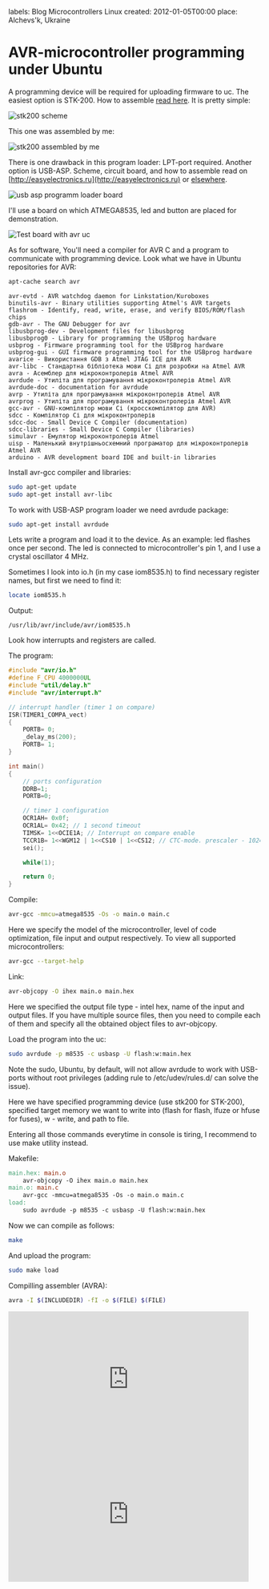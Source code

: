 labels: Blog
        Microcontrollers
        Linux
created: 2012-01-05T00:00
place: Alchevs'k, Ukraine

# AVR-microcontroller programming under Ubuntu

A programming device will be required for uploading firmware to uc. The easiest option is STK-200. How to assemble [read here](http://myrobot.ru/stepbystep/mc_programmer.php). It is pretty simple:

![stk200 scheme](stk200.png)

This one was assembled by me:

![stk200 assembled by me](stk200_my.png)

There is one drawback in this program loader: LPT-port required. Another option is USB-ASP. Scheme, circuit board, and how to assemble read on [http://easyelectronics.ru](http://easyelectronics.ru) or [elsewhere](https://www.google.com/search?q=usb-asp). 

![usb asp programm loader board](usb_asp_my.png)

I'll use a board on which ATMEGA8535, led and button are placed for demonstration.

![Test board with avr uc](test_board_my.png)

As for software, You'll need a compiler for AVR C and a program to communicate with programming device. Look what we have in Ubuntu repositories for AVR:

```bash
apt-cache search avr
```

```
avr-evtd - AVR watchdog daemon for Linkstation/Kuroboxes
binutils-avr - Binary utilities supporting Atmel's AVR targets
flashrom - Identify, read, write, erase, and verify BIOS/ROM/flash chips
gdb-avr - The GNU Debugger for avr
libusbprog-dev - Development files for libusbprog
libusbprog0 - Library for programming the USBprog hardware
usbprog - Firmware programming tool for the USBprog hardware
usbprog-gui - GUI firmware programming tool for the USBprog hardware
avarice - Використання GDB з Atmel JTAG ICE для AVR
avr-libc - Стандартна бібліотека мови Сі для розробки на Atmel AVR
avra - Асемблер для мікроконтролерів Atmel AVR
avrdude - Утиліта для програмування мікроконтролерів Atmel AVR
avrdude-doc - documentation for avrdude
avrp - Утиліта для програмування мікроконтролерів Atmel AVR
avrprog - Утиліта для програмування мікроконтролерів Atmel AVR
gcc-avr - GNU-компілятор мови Сі (кросскомпілятор для AVR)
sdcc - Компілятор Сі для мікроконтролерів
sdcc-doc - Small Device C Compiler (documentation)
sdcc-libraries - Small Device C Compiler (libraries)
simulavr - Емулятор мікроконтролерів Atmel
uisp - Маленький внутрішньосхемний програматор для мікроконтролерів Atmel AVR
arduino - AVR development board IDE and built-in libraries
```

Install avr-gcc compiler and libraries:

```bash
sudo apt-get update
sudo apt-get install avr-libc
```

To work with USB-ASP program loader we need avrdude package:

```bash
sudo apt-get install avrdude
```

Lets write a program and load it to the device. As an example: led flashes once per second. The led is connected to microcontroller's pin 1, and I use a crystal oscillator 4 MHz.

Sometimes I look into io.h (in my case iom8535.h) to find necessary register names, but first we need to find it:

```bash
locate iom8535.h
```

Output:
```
/usr/lib/avr/include/avr/iom8535.h
```

Look how interrupts and registers are called.

The program:
```c
#include "avr/io.h"
#define F_CPU 4000000UL
#include "util/delay.h"
#include "avr/interrupt.h" 

// interrupt handler (timer 1 on compare)
ISR(TIMER1_COMPA_vect)
{
    PORTB= 0;
    _delay_ms(200);
    PORTB= 1;
}

int main()
{
    // ports configuration
    DDRB=1;
    PORTB=0;

    // timer 1 configuration
    OCR1AH= 0x0f;
    OCR1AL= 0x42; // 1 second timeout
    TIMSK= 1<<OCIE1A; // Interrupt on compare enable
    TCCR1B= 1<<WGM12 | 1<<CS10 | 1<<CS12; // CTC-mode. prescaler - 1024 and start!
    sei();

    while(1);

    return 0;
}
```

Compile:
```bash
avr-gcc -mmcu=atmega8535 -Os -o main.o main.c
```

Here we specify the model of the microcontroller, level of code optimization, file input and output respectively. To view all supported microcontrollers:

```bash
avr-gcc --target-help
```

Link:
```bash
avr-objcopy -O ihex main.o main.hex
```

Here we specified the output file type - intel hex, name of the input and output files. If you have multiple source files, then you need to compile each of them and specify all the obtained object files to avr-objcopy.

Load the program into the uc:
```bash
sudo avrdude -p m8535 -c usbasp -U flash:w:main.hex
```

Note the sudo, Ubuntu, by default, will not allow avrdude to work with USB-ports without root privileges (adding rule to /etc/udev/rules.d/ can solve the issue). 

Here we have specified programming device (use stk200 for STK-200), specified target memory we want to write into (flash for flash, lfuze or hfuse for fuses), w - write, and path to file.

Entering all those commands everytime in console is tiring, I recommend to use make utility instead.

Makefile:
```makefile
main.hex: main.o
    avr-objcopy -O ihex main.o main.hex
main.o: main.c
    avr-gcc -mmcu=atmega8535 -Os -o main.o main.c
load: 
    sudo avrdude -p m8535 -c usbasp -U flash:w:main.hex
```

Now we can compile as follows:
```bash
make
```

And upload the program:
```bash
sudo make load
```

Compilling assembler (AVRA):
```bash
avra -I $(INCLUDEDIR) -fI -o $(FILE) $(FILE)
```

<iframe width="480" height="270" src="https://www.youtube.com/embed/PV276wCVX2s" frameborder="0" allowfullscreen></iframe>

<iframe width="480" height="270" src="https://www.youtube.com/embed/toY4fjLI9GQ" frameborder="0" allowfullscreen></iframe>
